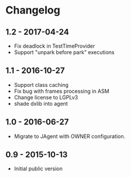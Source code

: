 Changelog
=========

1.2 - 2017-04-24
----------------
* Fix deadlock in TestTimeProvider
* Support "unpark before park" executions

1.1 - 2016-10-27
----------------
* Support class caching
* Fix bug with frames processing in ASM
* Change license to LGPLv3
* shade dxlib into agent

1.0 - 2016-06-27
----------------
* Migrate to JAgent with OWNER configuration.

0.9 - 2015-10-13
----------------
* Initial public version
